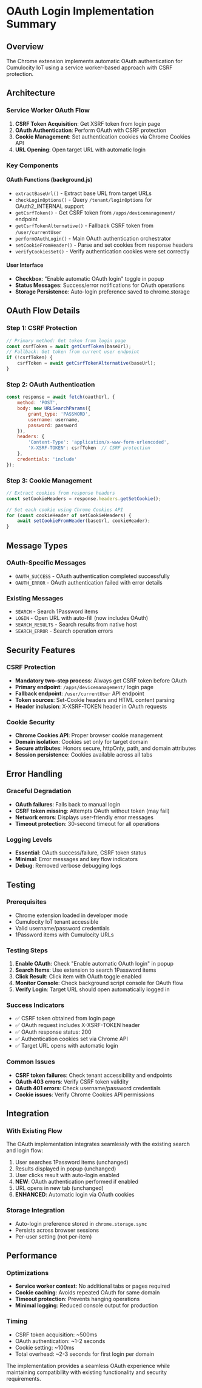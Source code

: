 # OAuth Login Implementation Summary

## Overview
The Chrome extension implements automatic OAuth authentication for Cumulocity IoT using a service worker-based approach with CSRF protection.

## Architecture

### Service Worker OAuth Flow
1. **CSRF Token Acquisition**: Get XSRF token from login page
2. **OAuth Authentication**: Perform OAuth with CSRF protection
3. **Cookie Management**: Set authentication cookies via Chrome Cookies API
4. **URL Opening**: Open target URL with automatic login

### Key Components

#### OAuth Functions (background.js)
- `extractBaseUrl()` - Extract base URL from target URLs
- `checkLoginOptions()` - Query `/tenant/loginOptions` for OAuth2_INTERNAL support
- `getCsrfToken()` - Get CSRF token from `/apps/devicemanagement/` endpoint
- `getCsrfTokenAlternative()` - Fallback CSRF token from `/user/currentUser`
- `performOAuthLogin()` - Main OAuth authentication orchestrator
- `setCookieFromHeader()` - Parse and set cookies from response headers
- `verifyCookiesSet()` - Verify authentication cookies were set correctly

#### User Interface
- **Checkbox**: "Enable automatic OAuth login" toggle in popup
- **Status Messages**: Success/error notifications for OAuth operations
- **Storage Persistence**: Auto-login preference saved to chrome.storage

## OAuth Flow Details

### Step 1: CSRF Protection
```javascript
// Primary method: Get token from login page
const csrfToken = await getCsrfToken(baseUrl);
// Fallback: Get token from current user endpoint
if (!csrfToken) {
    csrfToken = await getCsrfTokenAlternative(baseUrl);
}
```

### Step 2: OAuth Authentication
```javascript
const response = await fetch(oauthUrl, {
    method: 'POST',
    body: new URLSearchParams({
        grant_type: 'PASSWORD',
        username: username,
        password: password
    }),
    headers: {
        'Content-Type': 'application/x-www-form-urlencoded',
        'X-XSRF-TOKEN': csrfToken  // CSRF protection
    },
    credentials: 'include'
});
```

### Step 3: Cookie Management
```javascript
// Extract cookies from response headers
const setCookieHeaders = response.headers.getSetCookie();

// Set each cookie using Chrome Cookies API
for (const cookieHeader of setCookieHeaders) {
    await setCookieFromHeader(baseUrl, cookieHeader);
}
```

## Message Types

### OAuth-Specific Messages
- `OAUTH_SUCCESS` - OAuth authentication completed successfully
- `OAUTH_ERROR` - OAuth authentication failed with error details

### Existing Messages
- `SEARCH` - Search 1Password items
- `LOGIN` - Open URL with auto-fill (now includes OAuth)
- `SEARCH_RESULTS` - Search results from native host
- `SEARCH_ERROR` - Search operation errors

## Security Features

### CSRF Protection
- **Mandatory two-step process**: Always get CSRF token before OAuth
- **Primary endpoint**: `/apps/devicemanagement/` login page
- **Fallback endpoint**: `/user/currentUser` API endpoint
- **Token sources**: Set-Cookie headers and HTML content parsing
- **Header inclusion**: X-XSRF-TOKEN header in OAuth requests

### Cookie Security
- **Chrome Cookies API**: Proper browser cookie management
- **Domain isolation**: Cookies set only for target domain
- **Secure attributes**: Honors secure, httpOnly, path, and domain attributes
- **Session persistence**: Cookies available across all tabs

## Error Handling

### Graceful Degradation
- **OAuth failures**: Falls back to manual login
- **CSRF token missing**: Attempts OAuth without token (may fail)
- **Network errors**: Displays user-friendly error messages
- **Timeout protection**: 30-second timeout for all operations

### Logging Levels
- **Essential**: OAuth success/failure, CSRF token status
- **Minimal**: Error messages and key flow indicators
- **Debug**: Removed verbose debugging logs

## Testing

### Prerequisites
- Chrome extension loaded in developer mode
- Cumulocity IoT tenant accessible
- Valid username/password credentials
- 1Password items with Cumulocity URLs

### Testing Steps
1. **Enable OAuth**: Check "Enable automatic OAuth login" in popup
2. **Search Items**: Use extension to search 1Password items
3. **Click Result**: Click item with OAuth toggle enabled
4. **Monitor Console**: Check background script console for OAuth flow
5. **Verify Login**: Target URL should open automatically logged in

### Success Indicators
- ✅ CSRF token obtained from login page
- ✅ OAuth request includes X-XSRF-TOKEN header
- ✅ OAuth response status: 200
- ✅ Authentication cookies set via Chrome API
- ✅ Target URL opens with automatic login

### Common Issues
- **CSRF token failures**: Check tenant accessibility and endpoints
- **OAuth 403 errors**: Verify CSRF token validity
- **OAuth 401 errors**: Check username/password credentials
- **Cookie issues**: Verify Chrome Cookies API permissions

## Integration

### With Existing Flow
The OAuth implementation integrates seamlessly with the existing search and login flow:

1. User searches 1Password items (unchanged)
2. Results displayed in popup (unchanged)
3. User clicks result with auto-login enabled
4. **NEW**: OAuth authentication performed if enabled
5. URL opens in new tab (unchanged)
6. **ENHANCED**: Automatic login via OAuth cookies

### Storage Integration
- Auto-login preference stored in `chrome.storage.sync`
- Persists across browser sessions
- Per-user setting (not per-item)

## Performance

### Optimizations
- **Service worker context**: No additional tabs or pages required
- **Cookie caching**: Avoids repeated OAuth for same domain
- **Timeout protection**: Prevents hanging operations
- **Minimal logging**: Reduced console output for production

### Timing
- CSRF token acquisition: ~500ms
- OAuth authentication: ~1-2 seconds
- Cookie setting: ~100ms
- Total overhead: ~2-3 seconds for first login per domain

The implementation provides a seamless OAuth experience while maintaining compatibility with existing functionality and security requirements.

